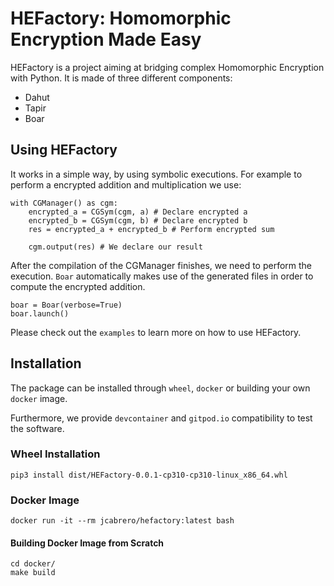# HEFactory: Homomorphic Encryption Made Easy

HEFactory is a project aiming at bridging complex Homomorphic Encryption with Python. It is made of three different components:
- Dahut
- Tapir
- Boar

## Using HEFactory
It works in a simple way, by using symbolic executions. For example to perform a encrypted addition and multiplication we use:
```
with CGManager() as cgm:
    encrypted_a = CGSym(cgm, a) # Declare encrypted a
    encrypted_b = CGSym(cgm, b) # Declare encrypted b
    res = encrypted_a + encrypted_b # Perform encrypted sum

    cgm.output(res) # We declare our result 
```

After the compilation of the CGManager finishes, we need to perform the execution. `Boar` automatically makes use of the generated files in order to compute the encrypted addition.

```
boar = Boar(verbose=True)
boar.launch()
```

Please check out the `examples` to learn more on how to use HEFactory.



## Installation

The package can be installed through `wheel`, `docker` or building your own `docker` image.

Furthermore, we provide `devcontainer` and `gitpod.io` compatibility to test the software.

### Wheel Installation

```
pip3 install dist/HEFactory-0.0.1-cp310-cp310-linux_x86_64.whl
```

### Docker Image
```
docker run -it --rm jcabrero/hefactory:latest bash
```

#### Building Docker Image from Scratch

```
cd docker/
make build
```
